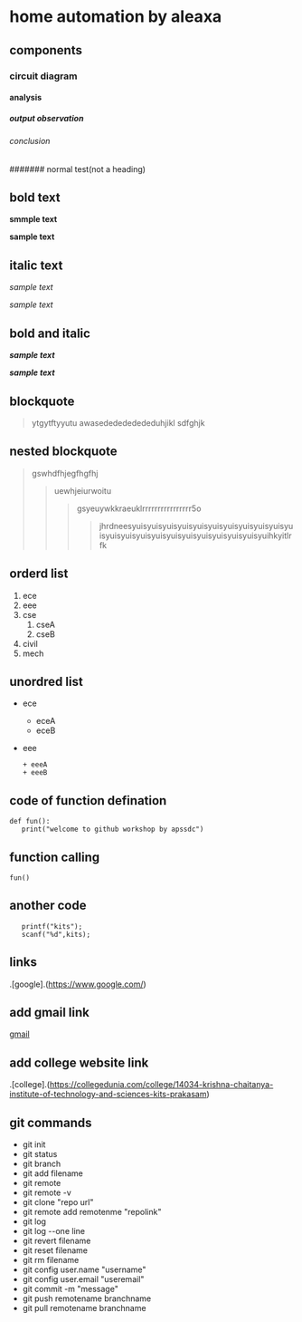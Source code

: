 # home automation by aleaxa
## components
### circuit diagram
#### analysis
##### output observation
###### conclusion
####### normal test(not a heading)
## bold text
**smmple text**

__sample text__
## italic text
*sample text*

_sample text_
## bold and italic
**_sample text_**

__*sample text*__
## blockquote
> ytgytftyyutu
awasededededededuhjikl
sdfghjk
## nested blockquote
> gswhdfhjegfhgfhj
>> uewhjeiurwoitu
>>> gsyeuywkkraeuklrrrrrrrrrrrrrrrr5o
>>>> jhrdneesyuisyuisyuisyuisyuisyuisyuisyuisyuisyuisyuisyuisyuisyuisyuisyuisyuisyuisyuisyuisyuisyuihkyitlrfk
## orderd list
1. ece
2. eee
3. cse
   1. cseA
   2. cseB
4. civil
5. mech
## unordred list
- ece 
   * eceA
   * eceB
- eee
      
      + eeeA
      + eeeB
## code of function defination
```
def fun():
   print("welcome to github workshop by apssdc")
```
## function calling
`
fun()
`
## another code
```
   printf("kits");
   scanf("%d",kits);
```
## links
.[google].(https://www.google.com/)

## add gmail link
[gmail](https://myaccount.google.com/?utm_source=sign_in_no_continue&pli=1)

## add college website link
.[college].(https://collegedunia.com/college/14034-krishna-chaitanya-institute-of-technology-and-sciences-kits-prakasam)

## git commands
- git init
- git status
- git branch
- git add filename
- git remote
- git remote -v
- git clone "repo url"
- git remote add remotenme "repolink"
- git log
- git log --one line
- git revert filename
- git reset filename
- git rm filename
- git config user.name "username"
- git config user.email "useremail"
- git commit -m "message"
- git push remotename branchname
- git pull remotename branchname
